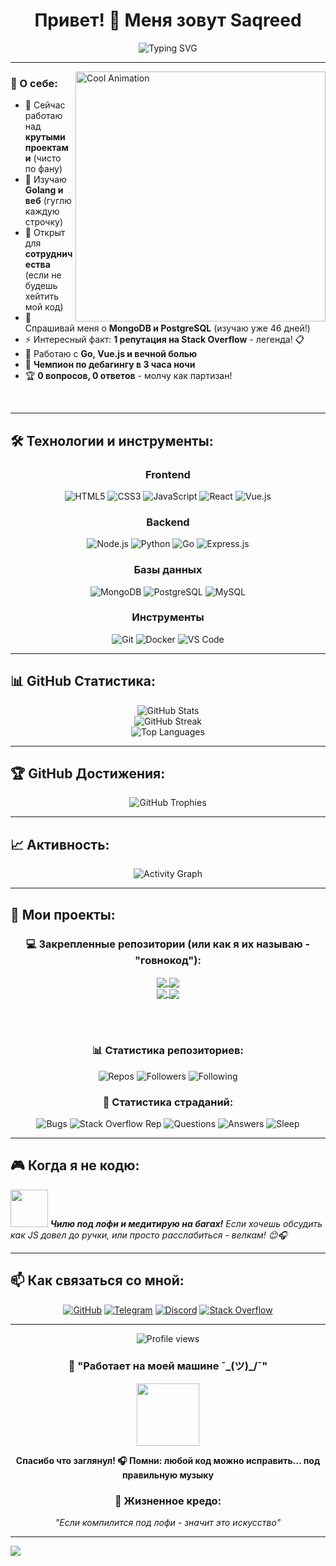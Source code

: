 <div align="center">

# Привет! 👋 Меня зовут Saqreed

<img src="https://readme-typing-svg.herokuapp.com?font=Fira+Code&pause=1000&color=F75C7E&center=true&vCenter=true&width=435&lines=Добро+пожаловать+на+мой+GitHub!;Fullstack+разработчик;Люблю+создавать+крутые+проекты!;Всегда+изучаю+что-то+новое!" alt="Typing SVG" />

</div>

---

<img align="right" alt="Cool Animation" width="400" src="https://i.pinimg.com/originals/a2/f3/c4/a2f3c40c50b1bb790120be98fcfef1e1.gif">

### 🚀 О себе:

- 🔭 Сейчас работаю над **крутыми проектами** (чисто по фану)
- 🌱 Изучаю **Golang и веб** (гуглю каждую строчку)
- 👯 Открыт для **сотрудничества** (если не будешь хейтить мой код)
- 💬 Спрашивай меня о **MongoDB и PostgreSQL** (изучаю уже 46 дней!)
- ⚡ Интересный факт: **1 репутация на Stack Overflow** - легенда! 📋
- 🚀 Работаю с **Go, Vue.js и вечной болью**
- 🎯 **Чемпион по дебагингу в 3 часа ночи**
- 🏆 **0 вопросов, 0 ответов** - молчу как партизан!

<br clear="both"/>

---

## 🛠️ Технологии и инструменты:

<div align="center">

### Frontend
![HTML5](https://img.shields.io/badge/HTML5-%23E34F26.svg?style=for-the-badge&logo=html5&logoColor=white)
![CSS3](https://img.shields.io/badge/CSS3-%231572B6.svg?style=for-the-badge&logo=css3&logoColor=white)
![JavaScript](https://img.shields.io/badge/JavaScript-%23323330.svg?style=for-the-badge&logo=javascript&logoColor=%23F7DF1E)
![React](https://img.shields.io/badge/React-%2320232a.svg?style=for-the-badge&logo=react&logoColor=%2361DAFB)
![Vue.js](https://img.shields.io/badge/Vue.js-%2335495e.svg?style=for-the-badge&logo=vuedotjs&logoColor=%234FC08D)

### Backend
![Node.js](https://img.shields.io/badge/Node.js-6DA55F?style=for-the-badge&logo=node.js&logoColor=white)
![Python](https://img.shields.io/badge/Python-3776AB?style=for-the-badge&logo=python&logoColor=white)
![Go](https://img.shields.io/badge/Go-%2300ADD8.svg?style=for-the-badge&logo=go&logoColor=white)
![Express.js](https://img.shields.io/badge/Express.js-%23404d59.svg?style=for-the-badge&logo=express&logoColor=%2361DAFB)

### Базы данных
![MongoDB](https://img.shields.io/badge/MongoDB-%234ea94b.svg?style=for-the-badge&logo=mongodb&logoColor=white)
![PostgreSQL](https://img.shields.io/badge/PostgreSQL-%23316192.svg?style=for-the-badge&logo=postgresql&logoColor=white)
![MySQL](https://img.shields.io/badge/MySQL-%2300f.svg?style=for-the-badge&logo=mysql&logoColor=white)

### Инструменты
![Git](https://img.shields.io/badge/Git-%23F05033.svg?style=for-the-badge&logo=git&logoColor=white)
![Docker](https://img.shields.io/badge/Docker-%230db7ed.svg?style=for-the-badge&logo=docker&logoColor=white)
![VS Code](https://img.shields.io/badge/VS%20Code-0078d4.svg?style=for-the-badge&logo=visual-studio-code&logoColor=white)

</div>

---

## 📊 GitHub Статистика:

<div align="center">
  <img src="https://github-readme-stats.vercel.app/api?username=saqreed&show_icons=true&theme=radical&hide_border=true&count_private=true" alt="GitHub Stats" />
</div>

<div align="center">
  <img src="https://github-readme-streak-stats.herokuapp.com/?user=saqreed&theme=radical&hide_border=true" alt="GitHub Streak" />
</div>

<div align="center">
  <img src="https://github-readme-stats.vercel.app/api/top-langs/?username=saqreed&layout=compact&theme=radical&hide_border=true" alt="Top Languages" />
</div>

---

## 🏆 GitHub Достижения:

<div align="center">
  <img src="https://github-profile-trophy.vercel.app/?username=saqreed&theme=radical&no-frame=true&no-bg=false&margin-w=4" alt="GitHub Trophies" />
</div>

---

## 📈 Активность:

<div align="center">
  <img src="https://github-readme-activity-graph.vercel.app/graph?username=saqreed&theme=react-dark&bg_color=0D1117&hide_border=true" alt="Activity Graph" />
</div>

---

## 🚀 Мои проекты:

<div align="center">

### 💻 Закрепленные репозитории (или как я их называю - "говнокод"):

<a href="https://github.com/saqreed/FORUM-GO-VUE">
  <img align="center" src="https://github-readme-stats.vercel.app/api/pin/?username=saqreed&repo=FORUM-GO-VUE&theme=radical&hide_border=true" />
</a>
<a href="https://github.com/saqreed/Vue-with-Tailwind">
  <img align="center" src="https://github-readme-stats.vercel.app/api/pin/?username=saqreed&repo=Vue-with-Tailwind&theme=radical&hide_border=true" />
</a>

<br/>

<a href="https://github.com/saqreed/MongoProjext">
  <img align="center" src="https://github-readme-stats.vercel.app/api/pin/?username=saqreed&repo=MongoProjext&theme=radical&hide_border=true" />
</a>
<a href="https://github.com/saqreed/Hell">
  <img align="center" src="https://github-readme-stats.vercel.app/api/pin/?username=saqreed&repo=Hell&theme=radical&hide_border=true" />
</a>

<br/><br/>

### 📊 Статистика репозиториев:
![Repos](https://img.shields.io/badge/Всего%20репозиториев-29-brightgreen?style=for-the-badge)
![Followers](https://img.shields.io/badge/Подписчиков-4-blue?style=for-the-badge)
![Following](https://img.shields.io/badge/Подписок-8-orange?style=for-the-badge)

### 🤡 Статистика страданий:
![Bugs](https://img.shields.io/badge/Багов%20в%20продакшне-∞-red?style=for-the-badge)
![Stack Overflow Rep](https://img.shields.io/badge/Stack%20Overflow%20репутация-1-orange?style=for-the-badge)
![Questions](https://img.shields.io/badge/Задано%20вопросов-0-yellow?style=for-the-badge)
![Answers](https://img.shields.io/badge/Дано%20ответов-0-green?style=for-the-badge)
![Sleep](https://img.shields.io/badge/Часов%20сна-3%20максимум-purple?style=for-the-badge)

</div>

---

## 🎮 Когда я не кодю:

<img src="https://media1.tenor.com/m/Yssl2_AjV-QAAAAd/lofi-art.gif" width="60"> <em><b>Чилю под лофи и медитирую на багах!</b> Если хочешь обсудить как JS довел до ручки, или просто расслабиться - велкам! 😊🎧</em>

---

## 📫 Как связаться со мной:

<div align="center">

[![GitHub](https://img.shields.io/badge/GitHub-100000?style=for-the-badge&logo=github&logoColor=white)](https://github.com/saqreed)
[![Telegram](https://img.shields.io/badge/Telegram-2CA5E0?style=for-the-badge&logo=telegram&logoColor=white)](https://t.me/saqreed)
[![Discord](https://img.shields.io/badge/Discord-7289DA?style=for-the-badge&logo=discord&logoColor=white)](https://discord.com/users/saqreed)
[![Stack Overflow](https://img.shields.io/badge/Stack%20Overflow-1%20репутация-orange?style=for-the-badge&logo=stackoverflow&logoColor=white)](https://stackoverflow.com/users/30310418/saqreed)

</div>

---

<div align="center">
  <img src="https://komarev.com/ghpvc/?username=saqreed&color=blueviolet&style=flat-square&label=Жертв+моего+кода" alt="Profile views" />
</div>

<div align="center">
  
### 💫 "Работает на моей машине ¯\_(ツ)_/¯" 
  
<img src="https://media1.tenor.com/m/Yssl2_AjV-QAAAAd/lofi-art.gif" width="100"/>

**Спасибо что заглянул! 🎧 Помни: любой код можно исправить... под правильную музыку**

### 🎯 Жизненное кредо:
*"Если компилится под лофи - значит это искусство"*

</div>

---

<img src="https://raw.githubusercontent.com/Trilokia/Trilokia/379277808c61ef204768a61bbc5d25bc7798ccf1/bottom_header.svg" /> 

